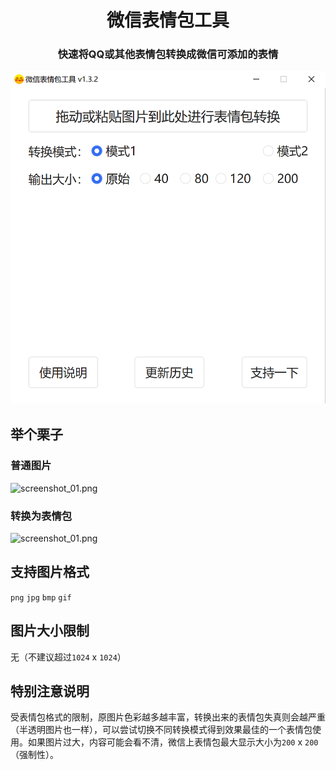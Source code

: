 <h1 align="center">微信表情包工具</h1>
<h3 align="center">
	<p>快速将QQ或其他表情包转换成微信可添加的表情</p>
	<img src="screenshot_00.png">
</h3>

## 举个栗子

### 普通图片

![screenshot_01.png](screenshot_01.png)

### 转换为表情包

![screenshot_01.png](screenshot_02.png)

## 支持图片格式

`png` `jpg` `bmp` `gif`

## 图片大小限制
无（不建议超过`1024` x `1024`）

## 特别注意说明
受表情包格式的限制，原图片色彩越多越丰富，转换出来的表情包失真则会越严重（半透明图片也一样），可以尝试切换不同转换模式得到效果最佳的一个表情包使用。如果图片过大，内容可能会看不清，微信上表情包最大显示大小为`200` x `200`（强制性）。
